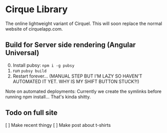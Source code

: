 # Cirque Library

The online lightweight variant of Cirquel. This will soon replace the normal website of cirquelapp.com.

## Build for Server side rendering (Angular Universal)

0. Install pubsy: `npm i -g pubsy`
1. run `pubsy build`
2. Restart forever... (MANUAL STEP BUT I'M LAZY SO HAVEN'T AUTOMATED IT YET. WHY IS MY SHIFT BUTTON STUCK?!)

Note on automated deployments: Currently we create the symlinks before running npm install... That's kinda shitty.

## Todo on full site 

[ ] Make recent thingy
[ ] Make post about t-shirts

